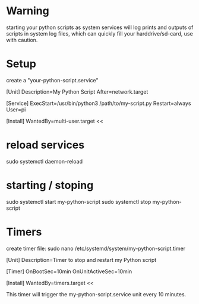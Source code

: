 # Warning
starting your python scripts as system services will log prints and outputs of scripts in system log files, which can quickly fill your harddrive/sd-card, use with caution.

# Setup
create a "your-python-script.service"
>>
[Unit]
Description=My Python Script
After=network.target

[Service]
ExecStart=/usr/bin/python3 /path/to/my-script.py
Restart=always
User=pi

[Install]
WantedBy=multi-user.target
<<
# reload services 
sudo systemctl daemon-reload

# starting / stoping

sudo systemctl start my-python-script
sudo systemctl stop my-python-script

# Timers

create timer file:
sudo nano /etc/systemd/system/my-python-script.timer
>>
[Unit]
Description=Timer to stop and restart my Python script

[Timer]
OnBootSec=10min
OnUnitActiveSec=10min

[Install]
WantedBy=timers.target
<<


This timer will trigger the my-python-script.service unit every 10 minutes.
